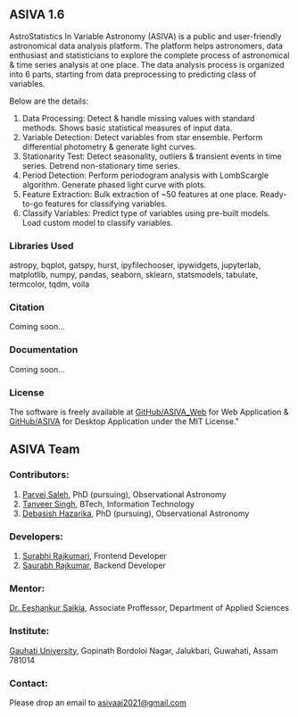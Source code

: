 ## ASIVA 1.6

AstroStatistics In Variable Astronomy (ASIVA) is a public and user-friendly astronomical data analysis platform. The platform helps astronomers, data enthusiast and statisticians to explore the complete process of astronomical & time series analysis at one place. The data analysis process is organized into 6 parts, starting from data preprocessing to predicting class of variables. 

Below are the details:
1. Data Processing: Detect & handle missing values with standard methods. Shows basic statistical measures of input data.
2. Variable Detection: Detect variables from star ensemble. Perform differential photometry & generate light curves.
3. Stationarity Test: Detect seasonality, outliers & transient events in time series. Detrend non-stationary time series.
4. Period Detection: Perform periodogram analysis with LombScargle algorithm. Generate phased light curve with plots.
5. Feature Extraction: Bulk extraction of ~50 features at one place. Ready-to-go features for classifying variables.
6. Classify Variables: Predict type of variables using pre-built models. Load custom model to classify variables.

### Libraries Used

astropy, bqplot, gatspy, hurst, ipyfilechooser, ipywidgets, jupyterlab, matplotlib, numpy, pandas, seaborn, sklearn, statsmodels, tabulate, termcolor, tqdm, voila


### Citation
Coming soon...


### Documentation
Coming soon...

### License

The software is freely available at [GitHub/ASIVA_Web](https://github.com/asivaai/asiva_nb) for Web Application & [GitHub/ASIVA](https://github.com/asivaai/asiva_qt) for Desktop Application under the MIT License."

## ASIVA Team

### Contributors:
1. [Parvej Saleh](https://linkedin.com/in/parvejsaleh/), PhD (pursuing), Observational Astronomy
2. [Tanveer Singh](https://linkedin.com/in/tanveer-singh-250b02194/), BTech, Information Technology
3. [Debasish Hazarika](https://linkedin.com/in/hazarikadebasish/), PhD (pursuing), Observational Astronomy

### Developers:
1. [Surabhi Rajkumari](https://www.linkedin.com/in/surabhi-rajkumari-789b681a7), Frontend Developer
2. [Saurabh Rajkumar](https://www.linkedin.com/in/saurabh-rajkumar-5401611b2/), Backend Developer

### Mentor:
[Dr. Eeshankur Saikia](https://linkedin.com/in/eeshankur-saikia-81193284/), Associate Proffessor, Department of Applied Sciences

### Institute:
[Gauhati University](https://www.gauhati.ac.in/), Gopinath Bordoloi Nagar, Jalukbari, Guwahati, Assam 781014

### Contact:
Please drop an email to [asivaai2021@gmail.com](mailto:asivaai2021@gmail.com)
